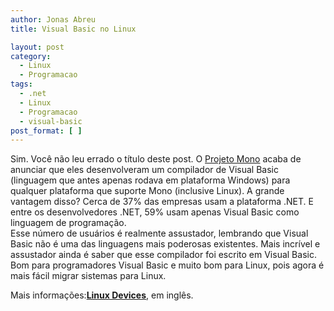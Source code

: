 ```yaml
---
author: Jonas Abreu
title: Visual Basic no Linux

layout: post
category:
  - Linux
  - Programacao
tags:
  - .net
  - Linux
  - Programacao
  - visual-basic
post_format: [ ]
---
```

Sim. Você não leu errado o título deste post. O [Projeto Mono][1] acaba de anunciar que eles desenvolveram um compilador de Visual Basic (linguagem que antes apenas rodava em plataforma Windows) para qualquer plataforma que suporte Mono (inclusive Linux). A grande vantagem disso? Cerca de 37% das empresas usam a plataforma .NET. E entre os desenvolvedores .NET, 59% usam apenas Visual Basic como linguagem de programação.  
Esse número de usuários é realmente assustador, lembrando que Visual Basic não é uma das linguagens mais poderosas existentes. Mais incrível e assustador ainda é saber que esse compilador foi escrito em Visual Basic.  
Bom para programadores Visual Basic e muito bom para Linux, pois agora é mais fácil migrar sistemas para Linux.

Mais informações:**[Linux Devices][2]**, em inglês. 














 [1]: http://www.mono-project.com
 [2]: http://www.linuxdevices.com/news/NS9725385854.html






